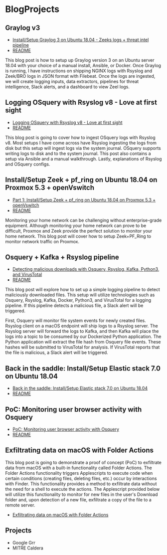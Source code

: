 # BlogProjects

## Graylog v3
* [Install/Setup Graylog 3 on Ubuntu 18.04 - Zeeks logs + threat intel pipeline](https://holdmybeersecurity.com/2019/03/27/install-setup-graylog-3-on-ubuntu-18-04-zeeks-logs-threat-intel-pipeline/)
* [README](Graylogv3/README.md)

This blog post is how to setup up Graylog version 3 on an Ubuntu server 18.04 with your choice of a manual install, Ansible, or Docker. Once Graylog is running, I have instructions on shipping NGINX logs with Rsyslog and Zeek/BRO logs in JSON format with Filebeat. Once the logs are ingested, we will create logging inputs, data extractors,  pipelines for threat intelligence, Slack alerts, and a dashboard to view Zeel logs.

## Logging OSquery with Rsyslog v8 - Love at first sight
* [Logging OSquery with Rsyslog v8 - Love at first sight](https://holdmybeersecurity.com/2019/03/29/logging-osquery-with-rsyslog-v8-love-at-first-sight/)
* [README](osquery_rsyslog/README.md)

This blog post is going to cover how to ingest OSquery logs with Rsyslog v8. Most setups I have come across have Rsyslog ingesting the logs from disk but this setup will ingest logs via the system journal. OSquery supports writing logs to disk and to the system journal. This post also contains a setup via Ansible and a manual walkthrough. Lastly, explanations of Rsyslog and OSquery configs.

## Install/Setup Zeek + pf_ring on Ubuntu 18.04 on Proxmox 5.3 + openVswitch
* [Part 1: Install/Setup Zeek + pf_ring on Ubuntu 18.04 on Proxmox 5.3 + openVswitch](https://holdmybeersecurity.com/2019/04/03/part-1-install-setup-zeek-pf_ring-on-ubuntu-18-04-on-proxmox-5-3-openvswitch/)
* [README](zeek_pfring/README.md)

Monitoring your home network can be challenging without enterprise-grade equipment. Although monitoring your home network can prove to be difficult, Proxmox and Zeek provide the perfect solution to monitor your home network. This blog post will cover how to setup Zeek+PF_Ring to monitor network traffic on Proxmox.

## Osquery + Kafka + Rsyslog pipeline
* [Detecting malicious downloads with Osquery, Rsyslog, Kafka, Python3, and VirusTotal](https://holdmybeersecurity.com/2019/04/25/detecting-malicious-downloads-with-osquery-rsyslog-kafka-python3-and-virustotal/)
* [README](osquery_kafka_rsyslog/README.md)

This blog post will explore how to set up a simple logging pipeline to detect maliciously downloaded files. This setup will utilize technologies such as Osquery, Rsyslog, Kafka, Docker, Python3, and VirusTotal for a logging pipeline. If this pipeline detects a malicious file, a Slack alert will be triggered.

First, Osquery will monitor file system events for newly created files. Rsyslog client on a macOS endpoint will ship logs to a Rsyslog server. The Rsyslog server will forward the logs to Kafka, and then Kafka will place the logs into a topic to be consumed by our Dockerized Python application. The Python application will extract the file hash from Osquery file events. These hashes will be submitted to VirusTotal for analysis. If VirusTotal reports that the file is malicious, a Slack alert will be triggered.

## Back in the saddle: Install/Setup Elastic stack 7.0 on Ubuntu 18.04
* [Back in the saddle: Install/Setup Elastic stack 7.0 on Ubuntu 18.04](https://holdmybeersecurity.com/2019/05/01/back-in-the-saddle-install-setup-elastic-stack-7-0-on-ubuntu-18-04/)
* [README](ElasticStackv7/README.md)


## PoC: Monitoring user browser activity with Osquery
* [PoC: Monitoring user browser activity with Osquery](https://holdmybeersecurity.com/2019/10/06/poc-monitoring-user-browser-activity-with-osquery/)
* [README](osquery-url-monitor/README.md)

## Exfiltrating data on macOS with Folder Actions
This blog post is going to demonstrate a proof of concept (PoC) to exfiltrate data from macOS with a built-in functionality called Folder Actions. The Folder Actions functionality triggers Applescripts to execute code when certain conditions (creating files, deleting files, etc.) occur by interactions with Finder. This functionality provides a method to exfiltrate data without the need for a shell to execute the actions. The Applescript provided below will utilize this functionality to monitor for new files in the user's Download folder and, upon detection of a new file, exfiltrate a copy of the file to a remote server.

* [Exfiltrating data on macOS with Folder Actions](https://holdmybeersecurity.com/exfiltrating-data-on-macos-with-folder-actions)

## Projects
* Google Grr
* MITRE Caldera

